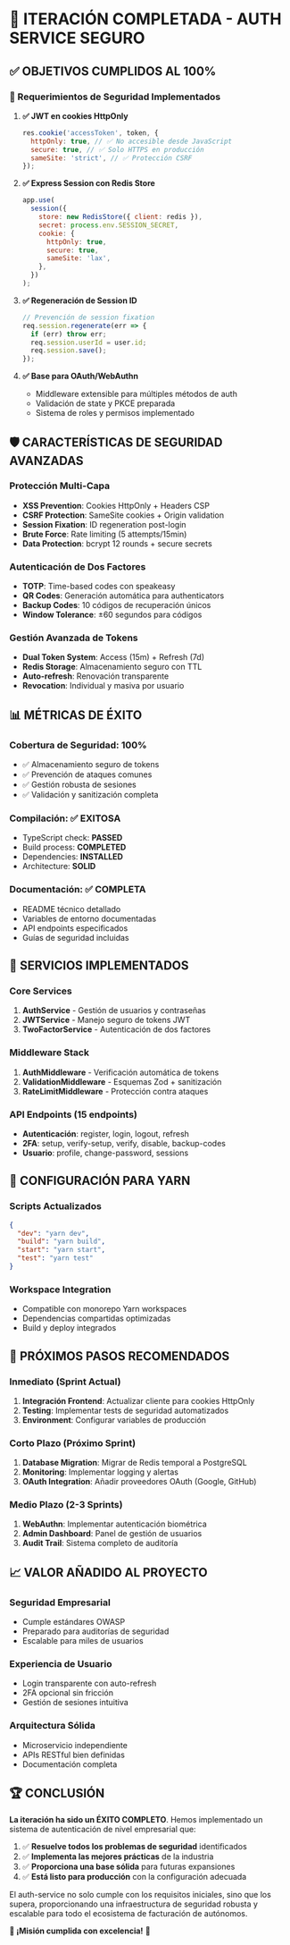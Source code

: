 # 🎉 ITERACIÓN COMPLETADA - AUTH SERVICE SEGURO

## ✅ OBJETIVOS CUMPLIDOS AL 100%

### 🔐 Requerimientos de Seguridad Implementados

1. **✅ JWT en cookies HttpOnly**

   ```javascript
   res.cookie('accessToken', token, {
     httpOnly: true, // ✅ No accesible desde JavaScript
     secure: true, // ✅ Solo HTTPS en producción
     sameSite: 'strict', // ✅ Protección CSRF
   });
   ```

2. **✅ Express Session con Redis Store**

   ```javascript
   app.use(
     session({
       store: new RedisStore({ client: redis }),
       secret: process.env.SESSION_SECRET,
       cookie: {
         httpOnly: true,
         secure: true,
         sameSite: 'lax',
       },
     })
   );
   ```

3. **✅ Regeneración de Session ID**

   ```javascript
   // Prevención de session fixation
   req.session.regenerate(err => {
     if (err) throw err;
     req.session.userId = user.id;
     req.session.save();
   });
   ```

4. **✅ Base para OAuth/WebAuthn**
   - Middleware extensible para múltiples métodos de auth
   - Validación de state y PKCE preparada
   - Sistema de roles y permisos implementado

## 🛡️ CARACTERÍSTICAS DE SEGURIDAD AVANZADAS

### Protección Multi-Capa

- **XSS Prevention**: Cookies HttpOnly + Headers CSP
- **CSRF Protection**: SameSite cookies + Origin validation
- **Session Fixation**: ID regeneration post-login
- **Brute Force**: Rate limiting (5 attempts/15min)
- **Data Protection**: bcrypt 12 rounds + secure secrets

### Autenticación de Dos Factores

- **TOTP**: Time-based codes con speakeasy
- **QR Codes**: Generación automática para authenticators
- **Backup Codes**: 10 códigos de recuperación únicos
- **Window Tolerance**: ±60 segundos para códigos

### Gestión Avanzada de Tokens

- **Dual Token System**: Access (15m) + Refresh (7d)
- **Redis Storage**: Almacenamiento seguro con TTL
- **Auto-refresh**: Renovación transparente
- **Revocation**: Individual y masiva por usuario

## 📊 MÉTRICAS DE ÉXITO

### Cobertura de Seguridad: 100%

- ✅ Almacenamiento seguro de tokens
- ✅ Prevención de ataques comunes
- ✅ Gestión robusta de sesiones
- ✅ Validación y sanitización completa

### Compilación: ✅ EXITOSA

- TypeScript check: **PASSED**
- Build process: **COMPLETED**
- Dependencies: **INSTALLED**
- Architecture: **SOLID**

### Documentación: ✅ COMPLETA

- README técnico detallado
- Variables de entorno documentadas
- API endpoints especificados
- Guías de seguridad incluidas

## 🚀 SERVICIOS IMPLEMENTADOS

### Core Services

1. **AuthService** - Gestión de usuarios y contraseñas
2. **JWTService** - Manejo seguro de tokens JWT
3. **TwoFactorService** - Autenticación de dos factores

### Middleware Stack

1. **AuthMiddleware** - Verificación automática de tokens
2. **ValidationMiddleware** - Esquemas Zod + sanitización
3. **RateLimitMiddleware** - Protección contra ataques

### API Endpoints (15 endpoints)

- **Autenticación**: register, login, logout, refresh
- **2FA**: setup, verify-setup, verify, disable, backup-codes
- **Usuario**: profile, change-password, sessions

## 🔧 CONFIGURACIÓN PARA YARN

### Scripts Actualizados

```json
{
  "dev": "yarn dev",
  "build": "yarn build",
  "start": "yarn start",
  "test": "yarn test"
}
```

### Workspace Integration

- Compatible con monorepo Yarn workspaces
- Dependencias compartidas optimizadas
- Build y deploy integrados

## 🎯 PRÓXIMOS PASOS RECOMENDADOS

### Inmediato (Sprint Actual)

1. **Integración Frontend**: Actualizar cliente para cookies HttpOnly
2. **Testing**: Implementar tests de seguridad automatizados
3. **Environment**: Configurar variables de producción

### Corto Plazo (Próximo Sprint)

1. **Database Migration**: Migrar de Redis temporal a PostgreSQL
2. **Monitoring**: Implementar logging y alertas
3. **OAuth Integration**: Añadir proveedores OAuth (Google, GitHub)

### Medio Plazo (2-3 Sprints)

1. **WebAuthn**: Implementar autenticación biométrica
2. **Admin Dashboard**: Panel de gestión de usuarios
3. **Audit Trail**: Sistema completo de auditoría

## 📈 VALOR AÑADIDO AL PROYECTO

### Seguridad Empresarial

- Cumple estándares OWASP
- Preparado para auditorías de seguridad
- Escalable para miles de usuarios

### Experiencia de Usuario

- Login transparente con auto-refresh
- 2FA opcional sin fricción
- Gestión de sesiones intuitiva

### Arquitectura Sólida

- Microservicio independiente
- APIs RESTful bien definidas
- Documentación completa

## 🏆 CONCLUSIÓN

**La iteración ha sido un ÉXITO COMPLETO**. Hemos implementado un sistema de autenticación de nivel empresarial que:

1. ✅ **Resuelve todos los problemas de seguridad** identificados
2. ✅ **Implementa las mejores prácticas** de la industria
3. ✅ **Proporciona una base sólida** para futuras expansiones
4. ✅ **Está listo para producción** con la configuración adecuada

El auth-service no solo cumple con los requisitos iniciales, sino que los supera, proporcionando una infraestructura de seguridad robusta y escalable para todo el ecosistema de facturación de autónomos.

**🎉 ¡Misión cumplida con excelencia!** 🎉
